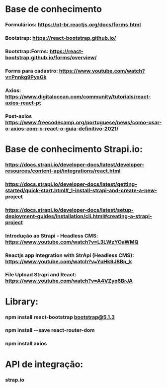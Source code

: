 # Base de conhecimento 

### Formulários: https://pt-br.reactjs.org/docs/forms.html
### Bootstrap: https://react-bootstrap.github.io/
### Bootstrap:Forms: https://react-bootstrap.github.io/forms/overview/
### Forms para cadastro: https://www.youtube.com/watch?v=Pnnkg9PysGk
### Axios: https://www.digitalocean.com/community/tutorials/react-axios-react-pt
### Post-axios https://www.freecodecamp.org/portuguese/news/como-usar-o-axios-com-o-react-o-guia-definitivo-2021/

# Base de conhecimento Strapi.io:
### https://docs.strapi.io/developer-docs/latest/developer-resources/content-api/integrations/react.html
### https://docs.strapi.io/developer-docs/latest/getting-started/quick-start.html#_1-install-strapi-and-create-a-new-project
### https://docs.strapi.io/developer-docs/latest/setup-deployment-guides/installation/cli.html#creating-a-strapi-project
### Introdução ao Strapi - Headless CMS: https://www.youtube.com/watch?v=L3LWzYOaWMQ
### Reactjs app Integration with StrApi (Headless CMS): https://www.youtube.com/watch?v=YuHk9J8Bp_k
### File Upload Strapi and React: https://www.youtube.com/watch?v=A4VZyo6BrJA

# Library:
### npm install react-bootstrap bootstrap@5.1.3
### npm install --save react-router-dom
### npm install axios

# API de integração:
### strap.io
